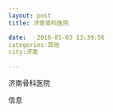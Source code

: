 ```yaml
--- 
layout: post 
title: 济南骨科医院

date:   2016-05-03 13:39:56 
categories:其他  
city:济南
  
--- 
```

   
济南骨科医院

信息

